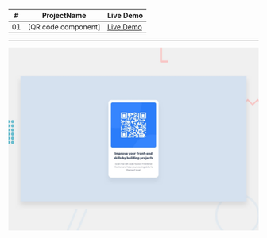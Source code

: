   |  #  | ProjectName                                                                                                    | Live Demo                                                   |
  | :-: | ---------------------------------------------------------------------------------------------------------- |        -----------------------------------------------
  | 01  |       [QR code component]     | [Live Demo](https://slimanesedrati.github.io/frontendmentor/QR%20code%20component/index.html)  |
-----------------------------------------------
 ![Design preview for the QR code component coding challenge](./design/desktop-preview.jpg)
